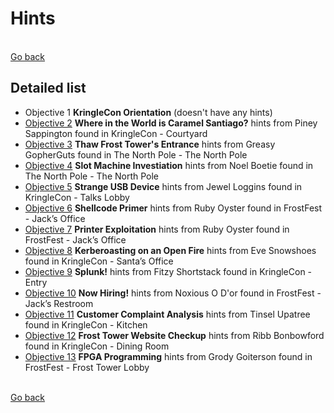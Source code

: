 # Hints

<br>[Go back](README.md)

## Detailed list

* Objective 1 **KringleCon Orientation** (doesn't have any hints)
* [Objective 2](hnt/Hint02.md) **Where in the World is Caramel Santiago?** hints from Piney Sappington found in KringleCon - Courtyard
* [Objective 3](hnt/Hint03.md) **Thaw Frost Tower's Entrance** hints from Greasy GopherGuts found in The North Pole - The North Pole
* [Objective 4](hnt/Hint04.md) **Slot Machine Investiation** hints from Noel Boetie found in The North Pole - The North Pole
* [Objective 5](hnt/Hint05.md) **Strange USB Device** hints from Jewel Loggins found in KringleCon - Talks Lobby
* [Objective 6](hnt/Hint06.md) **Shellcode Primer** hints from Ruby Oyster found in FrostFest - Jack’s Office
* [Objective 7](hnt/Hint07.md) **Printer Exploitation** hints from Ruby Oyster found in FrostFest - Jack’s Office
* [Objective 8](hnt/Hint08.md) **Kerberoasting on an Open Fire** hints from Eve Snowshoes found in KringleCon - Santa’s Office
* [Objective 9](hnt/Hint09.md) **Splunk!** hints from Fitzy Shortstack found in KringleCon - Entry
* [Objective 10](hnt/Hint10.md) **Now Hiring!** hints from Noxious O D'or found in FrostFest - Jack’s Restroom
* [Objective 11](hnt/Hint11.md) **Customer Complaint Analysis** hints from Tinsel Upatree found in KringleCon - Kitchen
* [Objective 12](hnt/Hint12.md) **Frost Tower Website Checkup** hints from Ribb Bonbowford found in KringleCon - Dining Room
* [Objective 13](hnt/Hint13.md) **FPGA Programming** hints from Grody Goiterson found in FrostFest - Frost Tower Lobby

<br>[Go back](README.md)
